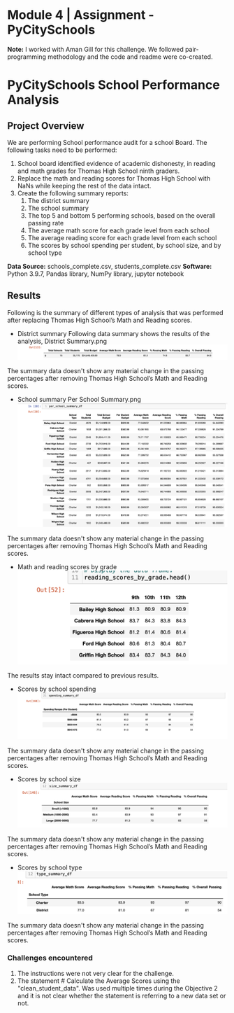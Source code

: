 # Module 4 | Assignment - PyCitySchools
**Note:**
I worked with Aman Gill for this challenge. We followed pair-programming methodology and the code and readme were co-created.

# **PyCitySchools School Performance Analysis**

## **Project Overview**

We are performing School performance audit for a school Board. The following tasks need to be performed:

1. School board identified evidence of academic dishonesty, in reading and math grades for Thomas High School ninth graders.
2. Replace the math and reading scores for Thomas High School with NaNs while keeping the rest of the data intact.
3. Create the following summary reports:
    1. The district summary
    2. The school summary
    3. The top 5 and bottom 5 performing schools, based on the overall passing rate
    4. The average math score for each grade level from each school
    6. The average reading score for each grade level from each school
    7. The scores by school spending per student, by school size, and by school type

**Data Source:** schools_complete.csv, students_complete.csv
**Software:** Python 3.9.7, Pandas library, NumPy library, jupyter notebook

## **Results**

Following is the summary of different types of analysis that was performed after replacing Thomas High School’s Math and Reading scores.

- District summary
    Following data summary shows the results of the analysis, District Summary.png
    ![District Summary](https://github.com/pnimma01/School_District_Analysis./blob/91c5855fd32aeff37ca14e3ae7309920b3123dbd/Challenge/Resources/District%20Summary.png)

The summary data doesn't show any material change in the passing percentages after removing Thomas High School’s Math and Reading scores.


- School summary
    Per School Summary.png
    ![Per School Summary](https://github.com/pnimma01/School_District_Analysis./blob/14e32e7c8eab9b814ddcb076b38a9aaef55c57ef/Challenge/Resources/Per%20School%20Summary.png)

The summary data doesn't show any material change in the passing percentages after removing Thomas High School’s Math and Reading scores.

- Math and reading scores by grade
    ![Scores by Grade](https://github.com/pnimma01/School_District_Analysis./blob/14e32e7c8eab9b814ddcb076b38a9aaef55c57ef/Challenge/Resources/Scores%20by%20Grade.png)

The results stay intact compared to previous results.

- Scores by school spending
    ![Scores by Spending](https://github.com/pnimma01/School_District_Analysis./blob/14e32e7c8eab9b814ddcb076b38a9aaef55c57ef/Challenge/Resources/Scores%20by%20Spending.png)

The summary data doesn't show any material change in the passing percentages after removing Thomas High School’s Math and Reading scores.


- Scores by school size
    ![Scores by Size](https://github.com/pnimma01/School_District_Analysis./blob/14e32e7c8eab9b814ddcb076b38a9aaef55c57ef/Challenge/Resources/Scores%20by%20Size.png)

The summary data doesn't show any material change in the passing percentages after removing Thomas High School’s Math and Reading scores.

- Scores by school type
    ![Scores by School Type](https://github.com/pnimma01/School_District_Analysis./blob/14e32e7c8eab9b814ddcb076b38a9aaef55c57ef/Challenge/Resources/Scores%20by%20Type.png)

The summary data doesn't show any material change in the passing percentages after removing Thomas High School’s Math and Reading scores.

### **Challenges encountered**

1. The instructions were not very clear for the challenge. 
2. The statement # Calculate the Average Scores using the "clean_student_data". Was used multiple times during the Objective 2 and it is not clear whether the statement is referring to a new data set or not.